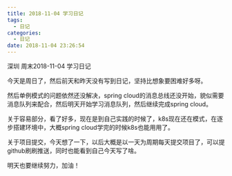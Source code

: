 ```yaml
---
title: 2018-11-04 学习日记
tags:
  - 日记
categories:
  - 日记
date: 2018-11-04 23:26:54
---
```


深圳 周末2018-11-04 学习日记

<!-- more -->

今天是周日了，然后前天和昨天没有写到日记，坚持比想象要困难好多呀。

然后单例模式的问题依然还没解决，spring cloud的消息总线还没开始，貌似需要消息队列来配合，然后明天开始学习消息队列，然后继续完成spring cloud。

关于容易部分，看了好多，现在是到自己实践的时候了，k8s现在还在模式，在逐步搭建环境中，大概spring cloud学完的时候k8s也能用用了。

关于项目提交，今天想了一下，以后大概是以一天为周期每天提交项目了，可以提github刷刷推送，同时也能看到自己今天写了啥。

明天也要继续努力，加油！
